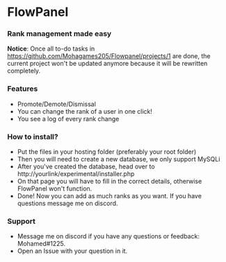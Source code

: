 
# FlowPanel
### Rank management made easy

**Notice**: Once all to-do tasks in https://github.com/Mohagames205/Flowpanel/projects/1 are done, the current project won't be updated anymore because it will be rewritten completely.


### Features
* Promote/Demote/Dismissal
* You can change the rank of a user in one click!
* You see a log of every rank change

### How to install?
* Put the files in your hosting folder (preferably your root folder)
* Then you will need to create a new database, we only support MySQLi
* After you've created the database, head over to http://yourlink/experimental/installer.php
* On that page you will have to fill in the correct details, otherwise FlowPanel won't function.
* Done! Now you can add as much ranks as you want. If you have questions message me on discord.

### Support
* Message me on discord if you have any questions or feedback: Mohamed#1225.
* Open an Issue with your question in it.
